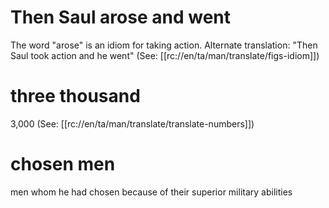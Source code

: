# Then Saul arose and went

The word "arose" is an idiom for taking action. Alternate translation: "Then Saul took action and he went" (See: [[rc://en/ta/man/translate/figs-idiom]])

# three thousand

3,000 (See: [[rc://en/ta/man/translate/translate-numbers]])

# chosen men

men whom he had chosen because of their superior military abilities

